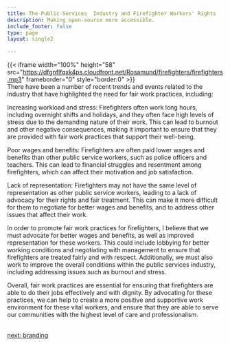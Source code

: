 ```yaml
---
title: The Public Services  Industry and Firefighter Workers' Rights
description: Making open-source more accessible.
include_footer: false
type: page
layout: single2

---
```



{{< iframe width="100%" height="58" src="https://dfgnflfqxk4ps.cloudfront.net/Rosamund/firefighters/firefighters.mp3" frameborder="0" style="border:0" >}}<br>
There have been a number of recent trends and events related to the industry that have highlighted the need for fair work practices, including:

Increasing workload and stress: Firefighters often work long hours, including overnight shifts and holidays, and they often face high levels of stress due to the demanding nature of their work. This can lead to burnout and other negative consequences, making it important to ensure that they are provided with fair work practices that support their well-being.

Poor wages and benefits: Firefighters are often paid lower wages and benefits than other public service workers, such as police officers and teachers. This can lead to financial struggles and resentment among firefighters, which can affect their motivation and job satisfaction.

Lack of representation: Firefighters may not have the same level of representation as other public service workers, leading to a lack of advocacy for their rights and fair treatment. This can make it more difficult for them to negotiate for better wages and benefits, and to address other issues that affect their work.

In order to promote fair work practices for firefighters, I believe that we must advocate for better wages and benefits, as well as improved representation for these workers. This could include lobbying for better working conditions and negotiating with management to ensure that firefighters are treated fairly and with respect. Additionally, we must also work to improve the overall conditions within the public services industry, including addressing issues such as burnout and stress.

Overall, fair work practices are essential for ensuring that firefighters are able to do their jobs effectively and with dignity. By advocating for these practices, we can help to create a more positive and supportive work environment for these vital workers, and ensure that they are able to serve our communities with the highest level of care and professionalism.

<br>
<a href="https://workdojos.com/firefighters/branding">next: branding</a>
</p>